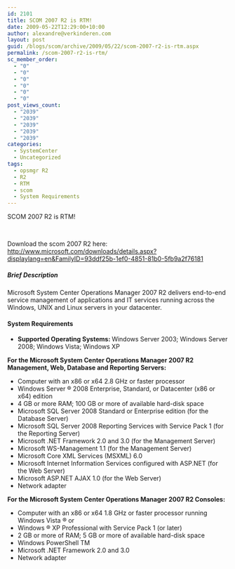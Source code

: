 ```yaml
---
id: 2101
title: SCOM 2007 R2 is RTM!
date: 2009-05-22T12:29:00+10:00
author: alexandre@verkinderen.com
layout: post
guid: /blogs/scom/archive/2009/05/22/scom-2007-r2-is-rtm.aspx
permalink: /scom-2007-r2-is-rtm/
sc_member_order:
  - "0"
  - "0"
  - "0"
  - "0"
  - "0"
  - "0"
post_views_count:
  - "2039"
  - "2039"
  - "2039"
  - "2039"
  - "2039"
categories:
  - SystemCenter
  - Uncategorized
tags:
  - opsmgr R2
  - R2
  - RTM
  - scom
  - System Requirements
---
```

SCOM 2007 R2 is RTM!

&nbsp;

Download the scom 2007 R2 here: <http://www.microsoft.com/downloads/details.aspx?displaylang=en&FamilyID=93ddf25b-1ef0-4851-81b0-5fb9a2f76181>

##### Brief Description

<div>
  Microsoft System Center Operations Manager 2007 R2 delivers end-to-end service management of applications and IT services running across the Windows, UNIX and Linux servers in your datacenter.
</div>

#### System Requirements

<div class="downloadInfo">
  <span></p> 
  
  <ul>
    <li>
      <b>Supported Operating Systems: </b>Windows Server 2003; Windows Server 2008; Windows Vista; Windows XP
    </li>
  </ul>
  
  <p>
    <b>For the Microsoft System Center Operations Manager 2007 R2 Management, Web, Database and Reporting Servers:</b>
  </p>
  
  <ul>
    <li>
      Computer with an x86 or x64 2.8 GHz or faster processor
    </li>
    <li>
      Windows Server &reg; 2008 Enterprise, Standard, or Datacenter (x86 or x64) edition
    </li>
    <li>
      4 GB or more RAM; 100 GB or more of available hard-disk space
    </li>
    <li>
      Microsoft SQL Server 2008 Standard or Enterprise edition (for the Database Server)
    </li>
    <li>
      Microsoft SQL Server 2008 Reporting Services with Service Pack 1 (for the Reporting Server)
    </li>
    <li>
      Microsoft .NET Framework 2.0 and 3.0 (for the Management Server)
    </li>
    <li>
      Microsoft WS-Management 1.1 (for the Management Server)
    </li>
    <li>
      Microsoft Core XML Services (MSXML) 6.0
    </li>
    <li>
      Microsoft Internet Information Services configured with ASP.NET (for the Web Server)
    </li>
    <li>
      Microsoft ASP.NET AJAX 1.0 (for the Web Server)
    </li>
    <li>
      Network adapter
    </li>
  </ul>
  
  <p>
    <b>For the Microsoft System Center Operations Manager 2007 R2 Consoles:</b>
  </p>
  
  <ul>
    <li>
      Computer with an x86 or x64 1.8 GHz or faster processor running Windows Vista &reg; or
    </li>
    <li>
      Windows &reg; XP Professional with Service Pack 1 (or later)
    </li>
    <li>
      2 GB or more of RAM; 5 GB or more of available hard-disk space
    </li>
    <li>
      Windows PowerShell TM
    </li>
    <li>
      Microsoft .NET Framework 2.0 and 3.0
    </li>
    <li>
      Network adapter
    </li>
  </ul>
  
  <p>
    </span></div>